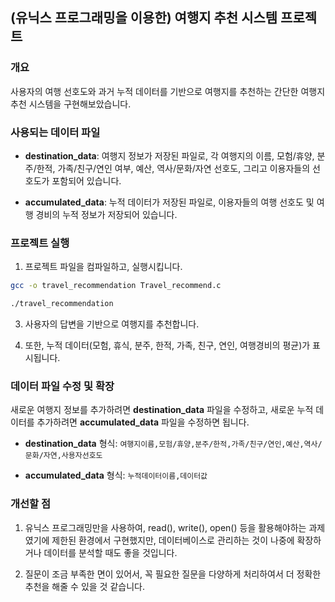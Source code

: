 ## (유닉스 프로그래밍을 이용한) 여행지 추천 시스템 프로젝트

### 개요

사용자의 여행 선호도와 과거 누적 데이터를 기반으로 여행지를 추천하는 간단한 여행지 추천 시스템을 구현해보았습니다.

### 사용되는 데이터 파일

- **destination_data**: 여행지 정보가 저장된 파일로, 각 여행지의 이름, 모험/휴양, 분주/한적, 가족/친구/연인 여부, 예산, 역사/문화/자연 선호도, 그리고 이용자들의 선호도가 포함되어 있습니다.

- **accumulated_data**: 누적 데이터가 저장된 파일로, 이용자들의 여행 선호도 및 여행 경비의 누적 정보가 저장되어 있습니다.

### 프로젝트 실행

1. 프로젝트 파일을 컴파일하고, 실행시킵니다.

```bash
gcc -o travel_recommendation Travel_recommend.c
```

```bash
./travel_recommendation
```

3. 사용자의 답변을 기반으로 여행지를 추천합니다.

4. 또한, 누적 데이터(모험, 휴식, 분주, 한적, 가족, 친구, 연인, 여행경비의 평균)가 표시됩니다.

### 데이터 파일 수정 및 확장

새로운 여행지 정보를 추가하려면 **destination_data** 파일을 수정하고, 새로운 누적 데이터를 추가하려면 **accumulated_data** 파일을 수정하면 됩니다.

- **destination_data** 형식: `여행지이름,모험/휴양,분주/한적,가족/친구/연인,예산,역사/문화/자연,사용자선호도`

- **accumulated_data** 형식: `누적데이터이름,데이터값`



### 개선할 점

1. 유닉스 프로그래밍만을 사용하여, read(), write(), open() 등을 활용해야하는 과제였기에 제한된 환경에서 구현했지만, 데이터베이스로 관리하는 것이 나중에 확장하거나 데이터를 분석할 때도 좋을 것입니다.

2. 질문이 조금 부족한 면이 있어서, 꼭 필요한 질문을 다양하게 처리하여서 더 정확한 추천을 해줄 수 있을 것 같습니다.
